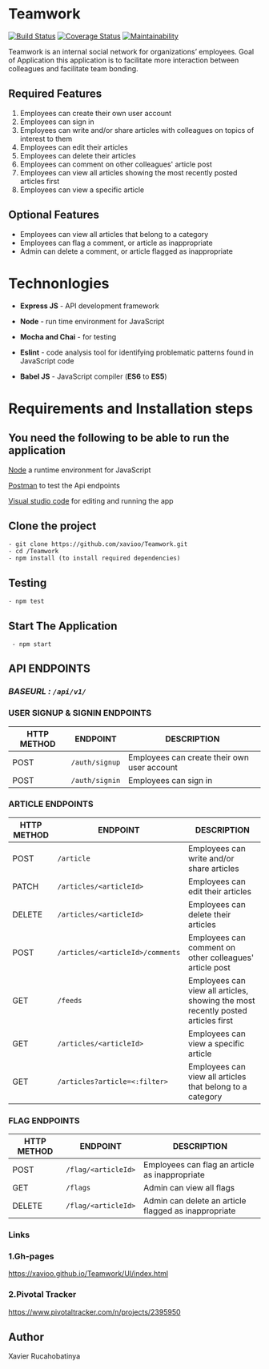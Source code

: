 # Teamwork
[![Build Status](https://travis-ci.org/xavioo/Teamwork.svg?branch=develop)](https://travis-ci.org/xavioo/Teamwork) 
[![Coverage Status](https://coveralls.io/repos/github/xavioo/Teamwork/badge.svg?branch=develop)](https://coveralls.io/github/xavioo/Teamwork?branch=develop)
[![Maintainability](https://api.codeclimate.com/v1/badges/2c2a16a599483ff70e2d/maintainability)](https://codeclimate.com/github/xavioo/Teamwork/maintainability)


Teamwork is an internal social network for organizations’ employees.
Goal of Application this application is to facilitate more interaction between colleagues and facilitate team bonding.

## Required Features

1. Employees can create their own user account
2. Employees can sign in
3. Employees can write and/or share articles with colleagues on topics of interest to them
4. Employees can edit their articles
5. Employees can delete their articles
6. Employees can comment on other colleagues' article post
7. Employees can view all articles showing the most recently posted articles first
8. Employees can view a specific article

## Optional Features

- Employees can view all articles that belong to a category
- Employees can flag a comment, or article as inappropriate
- Admin can delete a comment, or article flagged as inappropriate


# **Technonlogies**

- **Express JS** - API development framework

- **Node** - run time environment for JavaScript
- **Mocha and Chai** - for testing
- **Eslint** - code analysis tool for identifying problematic patterns found in JavaScript code
- **Babel JS** - JavaScript compiler (**ES6** to **ES5**)

# **Requirements and Installation steps**

## **You need the following to be able to run the application**

[Node](https://nodejs.org/en/download/) a runtime environment for JavaScript

[Postman](https://www.getpostman.com/downloads/) to test the Api endpoints

[Visual studio code](https://code.visualstudio.com/download) for editing and running the app

## **Clone the project**

    - git clone https://github.com/xavioo/Teamwork.git
    - cd /Teamwork
    - npm install (to install required dependencies)
  
## **Testing**

    - npm test

## **Start The Application**

     - npm start

## API ENDPOINTS
### *BASEURL : `/api/v1/`*

### USER SIGNUP & SIGNIN ENDPOINTS 

HTTP METHOD | ENDPOINT | DESCRIPTION
------------|---------------|-----------------------------------------
POST | `/auth/signup`  | Employees can create their own user account
POST | `/auth/signin`  | Employees can sign in

### ARTICLE ENDPOINTS 

HTTP METHOD | ENDPOINT | DESCRIPTION
------------|---------------|-----------------------------------------
POST | `/article` | Employees can write and/or share articles
PATCH | `/articles/<articleId>`| Employees can edit their articles
DELETE | `/articles/<articleId>`| Employees can delete their articles
POST | `/articles/<articleId>/comments`| Employees can comment on other colleagues' article post
GET | `/feeds`| Employees can view all articles, showing the most recently posted articles first
GET | `/articles/<articleId>`|  Employees can view a specific article
GET | `/articles?article=<:filter>`|  Employees can view all articles that belong to a category


### FLAG ENDPOINTS 

HTTP METHOD | ENDPOINT | DESCRIPTION
------------|---------------|-----------------------------------------
POST | `/flag/<articleId>` | Employees can flag an article as inappropriate
GET | `/flags`| Admin can view all flags
DELETE | `/flag/<articleId>`| Admin can delete an article flagged as inappropriate


### Links

### 1.Gh-pages

https://xavioo.github.io/Teamwork/UI/index.html


### 2.Pivotal Tracker

https://www.pivotaltracker.com/n/projects/2395950



## Author
Xavier Rucahobatinya




